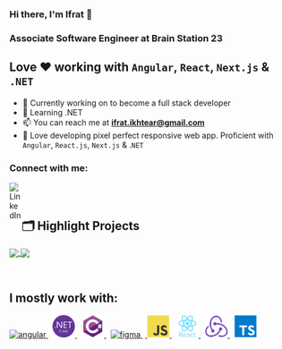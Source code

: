 ### Hi there, I'm Ifrat 👋
### Associate Software Engineer at Brain Station 23

## Love :heart: working with `Angular`, `React`, `Next.js` & `.NET`

- 🔭 Currently working on to become a full stack developer
- 🌱 Learning .NET 
- 📫 You can reach me at **ifrat.ikhtear@gmail.com**
- :blue_heart: Love developing pixel perfect responsive web app. Proficient with `Angular`, `React.js`,  `Next.js` & .`NET`


### Connect with me:

[<img align="left" alt="LinkedIn" width="22px" src="https://cdn.jsdelivr.net/npm/simple-icons@v3/icons/linkedin.svg" />][linkedin]

<br />

[linkedin]: https://www.linkedin.com/in/iifrat-mitul/

<br/>

## 🗂️ Highlight Projects

<p>
<a href="https://github.com/ifratmitul/BloggerSpot">
  <img align="center" src="https://github-readme-stats.vercel.app/api/pin/?username=ifratmitul&repo=BloggerSpot&title_color=ffffff&text_color=c9cacc&icon_color=2bbc8a&bg_color=1d1f21" />
</a>

<a href="https://github.com/ifratmitul/Portfolio-backend">
  <img align="center" src="https://github-readme-stats.vercel.app/api/pin/?username=ifratmitul&repo=Portfolio-backend&title_color=ffffff&text_color=c9cacc&icon_color=2bbc8a&bg_color=1d1f21" />
</a>
</p>

<br/>

## I mostly work with:

<p>
<a href="https://angular.io" target="_blank"> <img src="https://angular.io/assets/images/logos/angular/angular.svg" alt="angular" width="40" height="40"/> </a> &nbsp;
<a href="https://dotnet.microsoft.com/en-us/" target="_blank"> <img src="https://raw.githubusercontent.com/devicons/devicon/master/icons/dotnetcore/dotnetcore-original.svg" alt=".NET" width="40" height="40"/> </a> &nbsp;
<a href="https://www.w3schools.com/cs/" target="_blank"> <img src="https://raw.githubusercontent.com/devicons/devicon/master/icons/csharp/csharp-original.svg" alt="csharp" width="40" height="40"/> </a> &nbsp; <a href="https://www.figma.com/" target="_blank"> <img src="https://www.vectorlogo.zone/logos/figma/figma-icon.svg" alt="figma" width="40" height="40"/> </a> &nbsp;<a href="https://developer.mozilla.org/en-US/docs/Web/JavaScript" target="_blank"> <img src="https://raw.githubusercontent.com/devicons/devicon/master/icons/javascript/javascript-original.svg" alt="javascript" width="40" height="40"/> </a> &nbsp; <a href="https://reactjs.org/" target="_blank"> <img src="https://raw.githubusercontent.com/devicons/devicon/master/icons/react/react-original-wordmark.svg" alt="react" width="40" height="40"/> </a> &nbsp; <a href="https://redux.js.org" target="_blank"> <img src="https://raw.githubusercontent.com/devicons/devicon/master/icons/redux/redux-original.svg" alt="redux" width="40" height="40"/> </a> &nbsp; <a href="https://www.typescriptlang.org/" target="_blank"> <img src="https://raw.githubusercontent.com/devicons/devicon/master/icons/typescript/typescript-original.svg" alt="typescript" width="40" height="40"/> </a>
</p>
